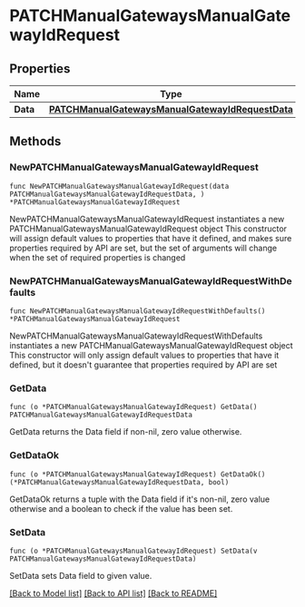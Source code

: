 # PATCHManualGatewaysManualGatewayIdRequest

## Properties

Name | Type | Description | Notes
------------ | ------------- | ------------- | -------------
**Data** | [**PATCHManualGatewaysManualGatewayIdRequestData**](PATCHManualGatewaysManualGatewayIdRequestData.md) |  | 

## Methods

### NewPATCHManualGatewaysManualGatewayIdRequest

`func NewPATCHManualGatewaysManualGatewayIdRequest(data PATCHManualGatewaysManualGatewayIdRequestData, ) *PATCHManualGatewaysManualGatewayIdRequest`

NewPATCHManualGatewaysManualGatewayIdRequest instantiates a new PATCHManualGatewaysManualGatewayIdRequest object
This constructor will assign default values to properties that have it defined,
and makes sure properties required by API are set, but the set of arguments
will change when the set of required properties is changed

### NewPATCHManualGatewaysManualGatewayIdRequestWithDefaults

`func NewPATCHManualGatewaysManualGatewayIdRequestWithDefaults() *PATCHManualGatewaysManualGatewayIdRequest`

NewPATCHManualGatewaysManualGatewayIdRequestWithDefaults instantiates a new PATCHManualGatewaysManualGatewayIdRequest object
This constructor will only assign default values to properties that have it defined,
but it doesn't guarantee that properties required by API are set

### GetData

`func (o *PATCHManualGatewaysManualGatewayIdRequest) GetData() PATCHManualGatewaysManualGatewayIdRequestData`

GetData returns the Data field if non-nil, zero value otherwise.

### GetDataOk

`func (o *PATCHManualGatewaysManualGatewayIdRequest) GetDataOk() (*PATCHManualGatewaysManualGatewayIdRequestData, bool)`

GetDataOk returns a tuple with the Data field if it's non-nil, zero value otherwise
and a boolean to check if the value has been set.

### SetData

`func (o *PATCHManualGatewaysManualGatewayIdRequest) SetData(v PATCHManualGatewaysManualGatewayIdRequestData)`

SetData sets Data field to given value.



[[Back to Model list]](../README.md#documentation-for-models) [[Back to API list]](../README.md#documentation-for-api-endpoints) [[Back to README]](../README.md)


